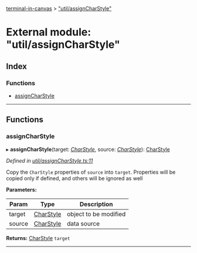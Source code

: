 [terminal-in-canvas](../README.md) > ["util/assignCharStyle"](../modules/_util_assigncharstyle_.md)

# External module: "util/assignCharStyle"

## Index

### Functions

* [assignCharStyle](_util_assigncharstyle_.md#assigncharstyle)

---

## Functions

<a id="assigncharstyle"></a>

###  assignCharStyle

▸ **assignCharStyle**(target: *[CharStyle](../interfaces/_terminal_.charstyle.md)*, source: *[CharStyle](../interfaces/_terminal_.charstyle.md)*): [CharStyle](../interfaces/_terminal_.charstyle.md)

*Defined in [util/assignCharStyle.ts:11](https://github.com/danikaze/terminal-in-canvas/blob/6bf63ab/src/util/assignCharStyle.ts#L11)*

Copy the `CharStyle` properties of `source` into `target`. Properties will be copied only if defined, and others will be ignored as well

**Parameters:**

| Param | Type | Description |
| ------ | ------ | ------ |
| target | [CharStyle](../interfaces/_terminal_.charstyle.md) |  object to be modified |
| source | [CharStyle](../interfaces/_terminal_.charstyle.md) |  data source |

**Returns:** [CharStyle](../interfaces/_terminal_.charstyle.md)
`target`

___

